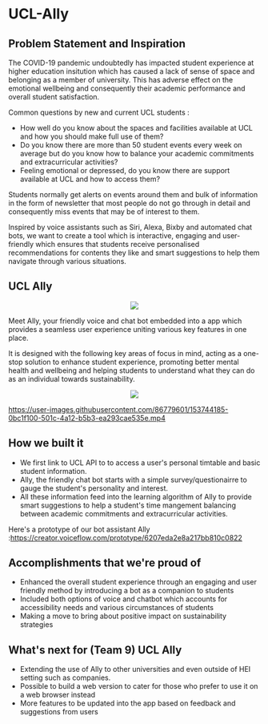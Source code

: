 # UCL-Ally

## Problem Statement and Inspiration
The COVID-19 pandemic undoubtedly has impacted student experience at higher education insitution which has caused a lack of sense of space and belonging as a member of university. This has adverse effect on the emotional wellbeing and consequently their academic performance and overall student satisfaction.

Common questions by new and current UCL students :
- How well do you know about the spaces and facilities available at UCL and how you should make full use of them?
- Do you know there are more than 50 student events every week on average but do you know how to balance your academic commitments and extracurricular activities?
- Feeling emotional or depressed, do you know there are support available at UCL and how to access them?

Students normally get alerts on events around them and bulk of information in the form of newsletter that most people do not go through in detail and consequently miss events that may be of interest to them.

Inspired by voice assistants such as Siri, Alexa, Bixby and automated chat bots, we want to create a tool which is interactive, engaging and user-friendly which ensures that students receive personalised recommendations for contents they like and smart suggestions to help them navigate through various situations.

## UCL Ally

<p align="center">
  <img src="https://user-images.githubusercontent.com/86779601/153743913-cdcc3eeb-b6c3-450e-a775-afcc1252b3e6.png">
</p>

Meet Ally, your friendly voice and chat bot embedded into a app which provides a seamless user experience uniting various key features in one place.

It is designed with the following key areas of focus in mind, acting as a one-stop solution to enhance student experience, promoting better mental health and wellbeing and helping students to understand what they can do as an individual towards sustainability.

<p align="center">
  <img src="https://user-images.githubusercontent.com/86779601/153747466-61fafa6f-d01b-427c-8a5a-d9db069935e3.png">
</p>

https://user-images.githubusercontent.com/86779601/153744185-0bc1f100-501c-4a12-b5b3-ea293cae535e.mp4

## How we built it
- We first link to UCL API to to access a user's personal timtable and basic student information.
- Ally, the friendly chat bot starts with a simple survey/questionairre to gauge the student's personality and interest.
- All these information feed into the learning algorithm of Ally to provide smart suggestions to help a student's time mangement balancing between academic commitments and extracurricular activities.

Here's a prototype of our bot assistant Ally :https://creator.voiceflow.com/prototype/6207eda2e8a217bb810c0822 

## Accomplishments that we're proud of
- Enhanced the overall student experience through an engaging and user friendly method by introducing a bot as a companion to students  
- Included both options of voice and chatbot which accounts for accessibility needs and various circumstances of students
- Making a move to bring about positive impact on sustainability strategies


## What's next for (Team 9) UCL Ally
- Extending the use of Ally to other universities and even outside of HEI setting such as companies.
- Possible to build a web version to cater for those who prefer to use it on a web browser instead
- More features to be updated into the app based on feedback and suggestions from users



